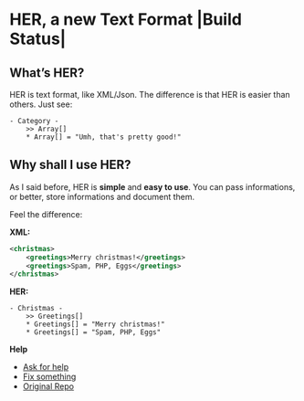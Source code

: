 HER, a new Text Format |Build Status|
=====================================

What’s HER?
-----------

HER is text format, like XML/Json. The difference is that HER is easier
than others. Just see:

```
- Category -
    >> Array[]
    * Array[] = "Umh, that's pretty good!"
```

Why shall I use HER?
--------------------

As I said before, HER is **simple** and **easy to use**. You can pass
informations, or better, store informations and document them.

Feel the difference:

**XML:**

```xml
<christmas>
    <greetings>Merry christmas!</greetings>
    <greetings>Spam, PHP, Eggs</greetings>
</christmas>
```

**HER:**
```
- Christmas -
    >> Greetings[]
    * Greetings[] = "Merry christmas!"
    * Greetings[] = "Spam, PHP, Eggs"
```

**Help**
- [Ask for help](https://github.com/TRIGGEREDNICK/HER/issues)
- [Fix something](https://github.com/TRIGGEREDNICK/HER/pulls)
- [Original Repo](https://github.com/hearot/HER/)
